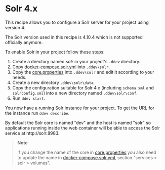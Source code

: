 # Solr 4.x

This recipe allows you to configure a Solr server for your project using version 4.

The Solr version used in this recipe is 4.10.4 which is not supported officially anymore.

To enable Solr in your project follow these steps:

1. Create a directory named _solr_ in your project's `.ddev` directory.
1. Copy [docker-compose.solr.yml](docker-compose.solr.yml) into `.ddev\solr`.
1. Copy the [core.properties](core.properties) into `.ddev\solr` and edit it according to your needs.
1. Create a new directory `.ddev\solr\data`.
1. Copy the configuration suitable for Solr 4.x (including `schema.xml` and `solrconfig.xml`) into a new directory named `.ddev\solr\conf`.
1. Run `ddev start`.

You now have a running Solr instance for your project. To get the URL for the instance run `ddev describe`.

By default the Solr core is named "dev" and the host is named "solr" so applications running inside the web container will be able to access the Solr service at http://solr:8983.

> **Note**
>
> If you change the name of the core in [core.properties](core.properties) you also need to update the name in [docker-compose.solr.yml](docker-compose.solr.yml), section "services > solr > volumes".
